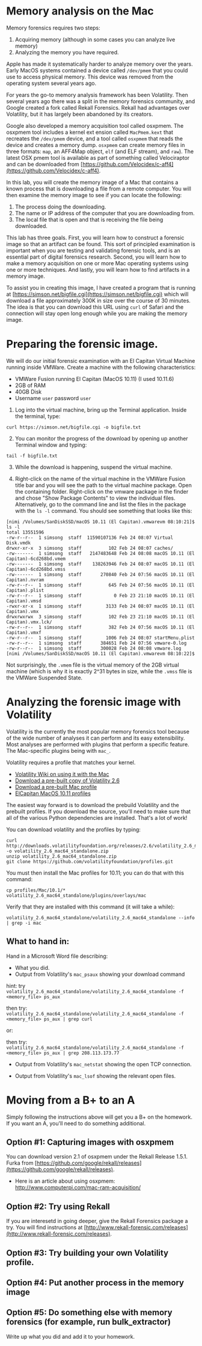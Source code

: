 # Memory analysis on the Mac

Memory forensics requires two steps:

1. Acquiring memory (although in some cases you can analyze live memory)
2. Analyzing the memory you have required.

Apple has made it systematically harder to analyze memory over the years. Early MacOS systems contained a device called `/dev/pmem` that you could use to access physical memory. This device was removed from the operating system several years ago.

For years the go-to memory analysis framework has been Volatility. Then several years ago there was a split in the memory forensics community, and Google created a fork called Rekall Forensics. Rekall had advantages over Volatility, but it has largely been abandoned by its creators.

Google also developed a memory acquisition tool called osxpmem. The osxpmem tool includes a kernel ext ension called `MacPmem.kext` that recreates the `/dev/pmem` device, and a tool called `osxpmem` that reads the device and creates a memory dump. `osxpmem` can create memory files in three formats: `map`, an AFF4Map object, `elf` (and ELF stream), and `raw`). The latest OSX pmem tool is available as part of something called Velociraptor and can be downloaded from [https://github.com/Velocidex/c-aff4](https://github.com/Velocidex/c-aff4).

In this lab, you will create the memory image of a Mac that contains a known process that is downloading a file from a remote computer. You will then examine the memory image to see if you can locate the following:

1. The process doing the downloading.
2. The name or IP address of the computer that you are downloading from.
3. The local file that is open and that is receiving the file being downloaded.

This lab has three goals. First, you will learn how to construct a forensic image so that an artifact can be found. This sort of principled examination is important when you are testing and validating forensic tools, and is an essential part of digital forensics research. Second, you will learn how to make a memory acquisition on one or more Mac operating systems using one or more techniques. And lastly, you will learn how to find artifacts in a memory image. 

To assist you in creating this image, I have created a program that is running at [https://simson.net/bigfile.cgi](https://simson.net/bigfile.cgi) which will download a file approximately 300K in size over the course of 30 minutes. The idea is that you can download this URL using `curl` of Safari and the connection will stay open long enough while you are making the memory image.

# Preparing the forensic image.

We will do our initial forensic examination with an El Capitan Virtual Machine running inside VMWare. Create a machine with the following characteristics:

* VMWare Fusion running El Capitan (MacOS 10.11) (I used 10.11.6)
* 2GB of RAM
* 40GB Disk
* Username `user` password `user`

1. Log into the virtual machine, bring up the Terminal application.
Inside the terminal, type:

```
curl https://simson.net/bigfile.cgi -o bigfile.txt
```

2. You can monitor the progress of the download by opening up another Terminal window and typing:

```
tail -f bigfile.txt
```

3. While the download is happening, suspend the virtual machine.

4. Right-click on the name of the virtual machine in the VMWare Fusion title bar and you will see the path to the virtual machine package. Open the containing folder. Right-click on the vmware package in the finder and chose "Show Package Contents" to view the individual files. Alternatively, go to the command line and list the files in the package with the `ls -l` command. You should see something that looks like this:

```
[nimi /Volumes/SanDiskSSD/macOS 10.11 (El Capitan).vmwarevm 08:10:21]$ ls -l
total 13551596
-rw-r--r--  1 simsong  staff  11590107136 Feb 24 08:07 Virtual Disk.vmdk
drwxr-xr-x  3 simsong  staff          102 Feb 24 08:07 caches/
-rw-------  1 simsong  staff   2147483648 Feb 24 08:08 macOS 10.11 (El Capitan)-6cd268bd.vmem
-rw-------  1 simsong  staff    138263946 Feb 24 08:07 macOS 10.11 (El Capitan)-6cd268bd.vmss
-rw-------  1 simsong  staff       270840 Feb 24 07:56 macOS 10.11 (El Capitan).nvram
-rw-r--r--  1 simsong  staff          645 Feb 24 07:56 macOS 10.11 (El Capitan).plist
-rw-r--r--  1 simsong  staff            0 Feb 23 21:10 macOS 10.11 (El Capitan).vmsd
-rwxr-xr-x  1 simsong  staff         3133 Feb 24 08:07 macOS 10.11 (El Capitan).vmx
drwxrwxrwx  3 simsong  staff          102 Feb 23 21:10 macOS 10.11 (El Capitan).vmx.lck/
-rw-r--r--  1 simsong  staff          382 Feb 24 07:56 macOS 10.11 (El Capitan).vmxf
-rw-r--r--  1 simsong  staff         1006 Feb 24 08:07 startMenu.plist
-rw-r--r--  1 simsong  staff       384651 Feb 24 07:56 vmware-0.log
-rw-r--r--  1 simsong  staff       300028 Feb 24 08:08 vmware.log
[nimi /Volumes/SanDiskSSD/macOS 10.11 (El Capitan).vmwarevm 08:10:22]$
```

Not surprisingly, the `.vmem` file is the virtual memory of the 2GB virtual machine (which is why it is exactly 2^31 bytes in size, while the `.vmss` file is the VMWare Suspended State.

# Analyzing the forensic image with Volatility

Volatility is the currently the most popular memory forensics tool because of the wide number of analyses it can perform and its easy extensibility. Most analyses are performed with plugins that perform a specific feature. The Mac-specific plugins being with `mac_`.

Volatility requires a profile that matches your kernel.

* [Volatility Wiki on using it with the Mac](https://github.com/volatilityfoundation/volatility/wiki/Mac)
* [Download a pre-built copy of Volatility 2.6](https://www.volatilityfoundation.org/releases)
* [Download a pre-built Mac profile](https://github.com/volatilityfoundation/volatility/wiki/Mac#download-pre-built-profiles)
* [ElCapitan MacOS 10.11 profiles](https://github.com/volatilityfoundation/profiles/tree/master/Mac/10.11)

The easiest way forward is to download the prebuild Volatility and the prebuilt profiles. If you download the source, you'll need to make sure that all of the various Python dependencies are installed. That's a lot of work!

You can download volatility and the profiles by typing:

```
curl http://downloads.volatilityfoundation.org/releases/2.6/volatility_2.6_mac64_standalone.zip -o volatility_2.6_mac64_standalone.zip
unzip volatility_2.6_mac64_standalone.zip
git clone https://github.com/volatilityfoundation/profiles.git
```

You must then install the Mac profiles for 10.11; you can do that with this command:

```
cp profiles/Mac/10.1/* volatility_2.6_mac64_standalone/plugins/overlays/mac
```

Verify that they are installed with this command (it will take a while):

```
volatility_2.6_mac64_standalone/volatility_2.6_mac64_standalone --info | grep -i mac
```

## What to hand in:

Hand in a Microsoft Word file describing:
- What you did.
- Output from Volatility's `mac_psaux` showing your download command

hint: try `volatility_2.6_mac64_standalone/volatility_2.6_mac64_standalone -f <memory_file> ps_aux`

then try: `volatility_2.6_mac64_standalone/volatility_2.6_mac64_standalone -f <memory_file> ps_aux | grep curl`

or:

then try: `volatility_2.6_mac64_standalone/volatility_2.6_mac64_standalone -f <memory_file> ps_aux | grep 208.113.173.77`

- Output from Volatility's  `mac_netstat` showing the open TCP connection.

- Output from Volatility's  `mac_lsof` showing the relevant open files.

# Moving from a B+ to an A
Simply following the instructions above will get you a B+ on the homework. If you want an A, you'll need to do something additional.

## Option #1: Capturing images with osxpmem
You can download version 2.1 of osxpmem under the Rekall Release 1.5.1. Furka from [https://github.com/google/rekall/releases](https://github.com/google/rekall/releases).

* Here is an article about using osxpmem: http://www.computerpi.com/mac-ram-acquisition/

## Option #2: Try using Rekall
If you are interesetd in going deeper, give the Rekall Forensics package a try.
You will find instructions at [http://www.rekall-forensic.com/releases](http://www.rekall-forensic.com/releases).

## Option #3: Try building your own Volatility profile.

## Option #4: Put another process in the memory image

## Option #5: Do something else with memory forensics (for example, run bulk_extractor)

Write up what you did and add it to your homework.


